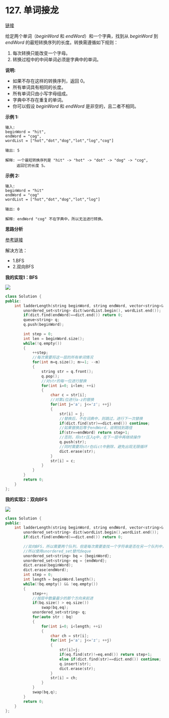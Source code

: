 # 127. 单词接龙

[链接](https://leetcode-cn.com/problems/word-ladder/description/)

给定两个单词（*beginWord* 和 *endWord*）和一个字典，找到从 *beginWord* 到 *endWord* 的最短转换序列的长度。转换需遵循如下规则：

1. 每次转换只能改变一个字母。
2. 转换过程中的中间单词必须是字典中的单词。

**说明:**

- 如果不存在这样的转换序列，返回 0。
- 所有单词具有相同的长度。
- 所有单词只由小写字母组成。
- 字典中不存在重复的单词。
- 你可以假设 *beginWord* 和 *endWord* 是非空的，且二者不相同。

**示例 1:**

```
输入:
beginWord = "hit",
endWord = "cog",
wordList = ["hot","dot","dog","lot","log","cog"]

输出: 5

解释: 一个最短转换序列是 "hit" -> "hot" -> "dot" -> "dog" -> "cog",
     返回它的长度 5。
```

**示例 2:**

```
输入:
beginWord = "hit"
endWord = "cog"
wordList = ["hot","dot","dog","lot","log"]

输出: 0

解释: endWord "cog" 不在字典中，所以无法进行转换。
```

**思路分析**

[参考链接](https://github.com/arkingc/leetcode/blob/master/127.Word%20Ladder/README.md)

解决方法：

- 1.BFS
- 2.双向BFS

**我的实现1：BFS**

![](https://github.com/arkingc/leetcode/raw/master/img/127-1.png) 

```c++
class Solution {
public:
    int ladderLength(string beginWord, string endWord, vector<string>& wordList) {
        unordered_set<string> dict(wordList.begin(), wordList.end());
        if(dict.find(endWord)==dict.end()) return 0;
        queue<string> q;
        q.push(beginWord);
        
        int step = 0;
        int len = beginWord.size();
        while(!q.empty())
        {
            ++step;
            //每次需要将这一层的所有单词情况
            for(int m=q.size(); m>=1; --m)
            {
                string str = q.front();
                q.pop();
                //对str的每一位进行替换
                for(int i=0; i<len; ++i)
                {
                    char c = str[i];
                    //对第i位进行a-z的替换
                    for(int j='a'; j<='z'; ++j)
                    {
                        str[i] = j;
                        //替换后，不在词典中，则跳过，进行下一次替换
                        if(dict.find(str)==dict.end()) continue;
                        //如果替换后等于endWord，说明找到路径
                        if(str==endWord) return step+1;
                        //否则，将str压入q中，在下一层中再继续操作
                        q.push(str);
                        //同时需要将str在dict中删除，避免出现无限循环
                        dict.erase(str);
                    }
                    str[i] = c;
                }
            }
        }
        return 0;
    }
};
```

**我的实现2：双向BFS**

![](https://github.com/arkingc/leetcode/raw/master/img/127-2.png)

```c++
class Solution {
public:
    int ladderLength(string beginWord, string endWord, vector<string>& wordList) {
        unordered_set<string> dict(wordList.begin(),wordList.end());
        if(dict.find(endWord)==dict.end()) return 0;
        
        //双向BFS，所以需要两个队列，但是每次需要查找一个字符串是否在另一个队列中，
        //所以使用unordered_set替代deque
        unordered_set<string> bq = {beginWord};
        unordered_set<string> eq = {endWord};
        dict.erase(beginWord);
        dict.erase(endWord);
        int step = 0;
        int length = beginWord.length();
        while(!bq.empty() && !eq.empty())
        {
            step++;
            //按层中数量最少的那个方向来前进
            if(bq.size() > eq.size())
                swap(bq,eq);
            unordered_set<string> q;
            for(auto str : bq)
            {
                for(int i=0; i<length; ++i)
                {
                    char ch = str[i];
                    for(int j='a'; j<='z'; ++j)
                    {
                        str[i]=j;
                        if(eq.find(str)!=eq.end()) return step+1;
                        else if(dict.find(str)==dict.end()) continue;
                        q.insert(str);
                        dict.erase(str);
                    }
                    str[i] = ch;
                }
            } 
            swap(bq,q);
        }
        return 0;
    }
};
```